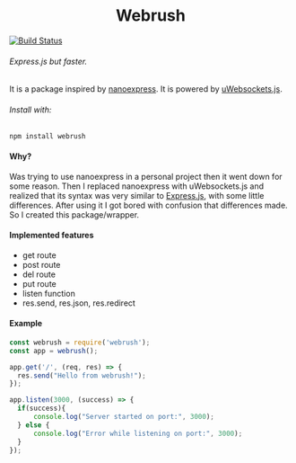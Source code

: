 <h1 align="center">
	Webrush
</h1>

[![Build Status](https://cloud.drone.io/api/badges/gokayokyay/webrush/status.svg)](https://cloud.drone.io/gokayokyay/webrush)
###### Express.js but faster.

It is a package inspired by [nanoexpress](https://github.com/dalisoft/nanoexpress "nanoexpress"). It is powered by [uWebsockets.js](https://github.com/uNetworking/uWebSockets.js "uWebsockets.js").

###### Install with:
`npm install webrush`

#### Why?
Was trying to use nanoexpress in a personal project then it went down for some reason. Then I replaced nanoexpress with uWebsockets.js and realized that its syntax was very similar to [Express.js](https://github.com/expressjs/express "Express.js"), with some little differences. After using it I got bored with confusion that differences made. So I created this package/wrapper.

#### Implemented features
- get route
- post route
- del route
- put route
- listen function
- res.send, res.json, res.redirect

#### Example
```javascript
const webrush = require('webrush');
const app = webrush();

app.get('/', (req, res) => {
  res.send("Hello from webrush!");
});

app.listen(3000, (success) => {
  if(success){
	  console.log("Server started on port:", 3000);
  } else {
	  console.log("Error while listening on port:", 3000);
  }
});
```
